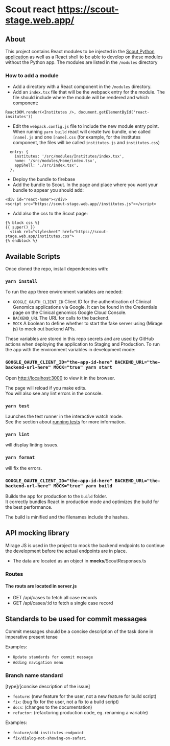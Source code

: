 # Scout react https://scout-stage.web.app/

## About

This project contains React modules to be injected in the [Scout Python application](https://github.com/Clinical-Genomics/scout) as well as a React shell to be able to develop on these modules without the Python app.
The modules are listed in the `/modules` directory

### How to add a module

- Add a directory with a React component in the `/modules` directory.
- Add an `index.tsx` file that will be the webpack entry for the module. The file should include where the module will be rendered and which component:
```
ReactDOM.render(<Institutes />, document.getElementById('react-insitutes'))
```
- Edit the `webpack.config.js` file to include the new module entry point. When running `yarn build` react will create two bundle, one called `[name].js` and one `[name].css` (for example, for the institutes component, the files will be called `institutes.js` and `institutes.css`)
```
  entry: {
    institutes: '/src/modules/Institutes/index.tsx',
    home: '/src/modules/Home/index.tsx',
    appShell: './src/index.tsx',
  },
```
- Deploy the bundle to firebase
- Add the bundle to Scout. In the page and place where you want your bundle to appear you should add:
```  
<div id="react-home"></div>
<script src="https://scout-stage.web.app//institutes.js"></script>
```
- Add also the css to the Scout page:
```
{% block css %}
{{ super() }}
  <link rel="stylesheet" href="https://scout-stage.web.app/institutes.css">
{% endblock %}
```

## Available Scripts

Once cloned the repo, install dependencies with:

### `yarn install`

To run the app three environment variables are needed:

- `GOOGLE_OAUTH_CLIENT_ID` Client ID for the authentication of Clinical Genomics applications via Google. It can be found in the Credentials page on the Clinical genomics Google Cloud Console.
- `BACKEND_URL` The URL for calls to the backend.
- `MOCK` A boolean to define whether to start the fake server using (Mirage js) to mock out backend APIs.

These variables are stored in this repo secrets and are used by GitHub actions when deploying the application to Staging and Production.
To run the app with the environment variables in development mode:

### `GOOGLE_OAUTH_CLIENT_ID="the-app-id-here" BACKEND_URL="the-backend-url-here" MOCK="true" yarn start`

Open [http://localhost:3000](http://localhost:3000) to view it in the browser.

The page will reload if you make edits.<br />
You will also see any lint errors in the console.

### `yarn test`

Launches the test runner in the interactive watch mode.<br />
See the section about [running tests](https://facebook.github.io/create-react-app/docs/running-tests) for more information.

### `yarn lint`
will display linting issues.

### `yarn format`
will fix the errors.


### `GOOGLE_OAUTH_CLIENT_ID="the-app-id-here" BACKEND_URL="the-backend-url-here" MOCK="true" yarn build`

Builds the app for production to the `build` folder.<br />
It correctly bundles React in production mode and optimizes the build for the best performance.

The build is minified and the filenames include the hashes.<br />

## API mocking library
Mirage JS is used in the project to mock the backend endpoints to continue the development before the actual endpoints are in place.
- The data are located as an object in __mocks__/ScoutResponses.ts

### Routes
#### The routs are located in server.js
- GET /api/cases to fetch all case records
- GET /api/cases/:id to fetch a single case record

## Standards to be used for commit messages
Commit messages should be a concise description of the task done in imperative present tense

Examples:
- `Update standards for commit message`
- `Adding navigation menu`

### Branch name standard
[type]/[concise description of the issue]

- `feature`: (new feature for the user, not a new feature for build script)
- `fix`: (bug fix for the user, not a fix to a build script)
- `docs`: (changes to the documentation)
- `refactor`: (refactoring production code, eg. renaming a variable)

Examples: 
- `feature/add-institutes-endpoint`
- `fix/dialog-not-showing-on-safari`


